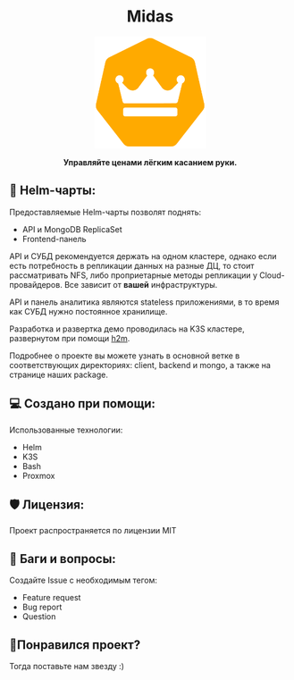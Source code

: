 <h1 align="center" id="title">Midas</h1>

<p align="center"><img src="pictures/midas_logo.png" width ="200" height ="200" alt="project-image"></p>

<p align="center" id="description"><strong>Управляйте ценами лёгким касанием руки.</strong></p>
</p>

<h2>🎯 Helm-чарты:</h2>

Предоставляемые Helm-чарты позволят поднять:

* API и MongoDB ReplicaSet
* Frontend-панель

API и СУБД рекомендуется держать на одном кластере, однако если есть потребность в репликации данных на разные ДЦ, то стоит рассматривать NFS, либо проприетарные методы репликации у Cloud-провайдеров. Все зависит от <strong>вашей</strong> инфраструктуры.

API и панель аналитика являются stateless приложениями, в то время как СУБД нужно постоянное хранилище.

Разработка и развертка демо проводилась на K3S кластере, развернутом при помощи [h2m](https://github.com/hiimluck3r/h2m).

Подробнее о проекте вы можете узнать в основной ветке в соответствующих директориях: client, backend и mongo, а также на странице наших package.

<h2>💻 Создано при помощи:</h2>

Использованные технологии:

*   Helm
*   K3S
*   Bash
*   Proxmox

<h2>🛡️ Лицензия:</h2>

Проект распространяется по лицензии MIT

<h2>🐛 Баги и вопросы:</h2>

Создайте Issue с необходимым тегом:
* Feature request
* Bug report
* Question

<h2>💖Понравился проект?</h2>

Тогда поставьте нам звезду :)